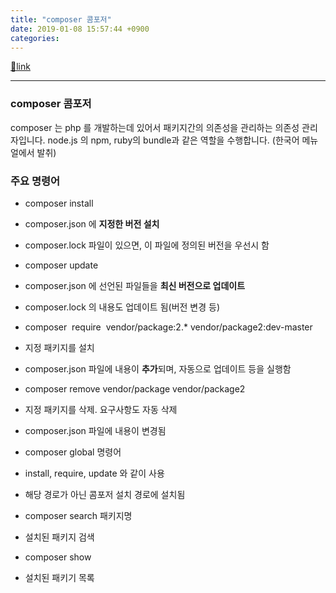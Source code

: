 ```yaml
---
title: "composer 콤포저"
date: 2019-01-08 15:57:44 +0900
categories: 
---
```

[🔗link](http://www.mins01.com/mh/tech/read/1238)
***


### composer 콤포저

composer 는 php 를 개발하는데 있어서 패키지간의 의존성을 관리하는 의존성 관리자입니다. node.js 의 npm, ruby의 bundle과 같은 역할을 수행합니다. (한국어 메뉴얼에서 발취)  
### 주요 명령어

- composer install
- composer.json 에 **지정한 버전 설치**
- composer.lock 파일이 있으면, 이 파일에 정의된 버전을 우선시 함

- composer update
- composer.json 에 선언된 파일들을 **최신 버전으로 업데이트**
- composer.lock 의 내용도 업데이트 됨(버전 변경 등)

- composer  require  vendor/package:2.* vendor/package2:dev-master
- 지정 패키지를 설치
- composer.json 파일에 내용이 **추가**되며, 자동으로 업데이트 등을 실행함

- composer remove vendor/package vendor/package2
- 지정 패키지를 삭제. 요구사항도 자동 삭제
- composer.json 파일에 내용이 변경됨

- composer global 명령어
- install, require, update 와 같이 사용
- 해당 경로가 아닌 콤포저 설치 경로에 설치됨

- composer search 패키지명
- 설치된 패키지 검색

- composer show
- 설치된 패키기 목록



